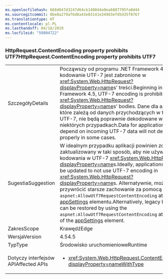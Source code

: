 ```yaml
---
ms.openlocfilehash: 668d047d3247d64cb1400d4a9ea6887795fa0d44
ms.sourcegitcommit: 0be8a279af6d8a43e03141e349d3efd5d35f8767
ms.translationtype: HT
ms.contentlocale: pl-PL
ms.lasthandoff: 04/18/2019
ms.locfileid: "59804722"
---
```

### <a name="httprequestcontentencoding-property-prohibits-utf7"></a><span data-ttu-id="52473-101">HttpRequest.ContentEncoding property prohibits UTF7</span><span class="sxs-lookup"><span data-stu-id="52473-101">HttpRequest.ContentEncoding property prohibits UTF7</span></span>

|   |   |
|---|---|
|<span data-ttu-id="52473-102">Szczegóły</span><span class="sxs-lookup"><span data-stu-id="52473-102">Details</span></span>|<span data-ttu-id="52473-103">Począwszy od programu .NET Framework 4.5, kodowanie UTF-7 jest zabronione w <xref:System.Web.HttpRequest?displayProperty=name>s' treści.</span><span class="sxs-lookup"><span data-stu-id="52473-103">Beginning in .NET Framework 4.5, UTF-7 encoding is prohibited in <xref:System.Web.HttpRequest?displayProperty=name>s' bodies.</span></span> <span data-ttu-id="52473-104">Dane dla aplikacji, które zależą od danych przychodzących w formacie UTF-7, nie będą poprawnie dekodowane w niektórych przypadkach.</span><span class="sxs-lookup"><span data-stu-id="52473-104">Data for applications that depend on incoming UTF-7 data will not decode properly in some cases.</span></span>|
|<span data-ttu-id="52473-105">Sugestia</span><span class="sxs-lookup"><span data-stu-id="52473-105">Suggestion</span></span>|<span data-ttu-id="52473-106">W idealnym przypadku aplikacji powinien zostać zaktualizowany w taki sposób, aby nie używać kodowania w UTF-7 <xref:System.Web.HttpRequest?displayProperty=name>s.</span><span class="sxs-lookup"><span data-stu-id="52473-106">Ideally, applications should be updated to not use UTF-7 encoding in <xref:System.Web.HttpRequest?displayProperty=name>s.</span></span> <span data-ttu-id="52473-107">Alternatywnie, można przywrócić starsze zachowanie za pomocą <code>aspnet:AllowUtf7RequestContentEncoding</code> atrybutu [appSettings](~/docs/framework/configure-apps/file-schema/appsettings/appsettings-element-for-configuration.md) elementu.</span><span class="sxs-lookup"><span data-stu-id="52473-107">Alternatively, legacy behavior can be restored by using the <code>aspnet:AllowUtf7RequestContentEncoding</code> attribute of the [appSettings](~/docs/framework/configure-apps/file-schema/appsettings/appsettings-element-for-configuration.md) element.</span></span>|
|<span data-ttu-id="52473-108">Zakres</span><span class="sxs-lookup"><span data-stu-id="52473-108">Scope</span></span>|<span data-ttu-id="52473-109">Krawędź</span><span class="sxs-lookup"><span data-stu-id="52473-109">Edge</span></span>|
|<span data-ttu-id="52473-110">Wersja</span><span class="sxs-lookup"><span data-stu-id="52473-110">Version</span></span>|<span data-ttu-id="52473-111">4.5</span><span class="sxs-lookup"><span data-stu-id="52473-111">4.5</span></span>|
|<span data-ttu-id="52473-112">Typ</span><span class="sxs-lookup"><span data-stu-id="52473-112">Type</span></span>|<span data-ttu-id="52473-113">Środowisko uruchomieniowe</span><span class="sxs-lookup"><span data-stu-id="52473-113">Runtime</span></span>|
|<span data-ttu-id="52473-114">Dotyczy interfejsów API</span><span class="sxs-lookup"><span data-stu-id="52473-114">Affected APIs</span></span>|<ul><li><xref:System.Web.HttpRequest.ContentEncoding?displayProperty=nameWithType></li></ul>|
